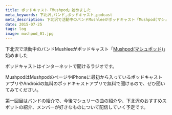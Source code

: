 ```yaml
---
title: ポッドキャスト「Mushpod」始めました
meta_keywords: 下北沢,バンド,ポッドキャスト,podcast
meta_description: 下北沢で活動中のバンドMushleeがポッドキャスト「Mushpod(マシュポッド)」始めました
date: 2015-07-25
tags: log
image: mushpod_01.jpg
---
```


下北沢で活動中のバンドMushleeがポッドキャスト「[Mushpod(マシュポッド)](http://mushpod.mushlee.com/)」始めました

ポッドキャストはインターネットで聞けるラジオです。

MushpodはMushpodのページやiPhoneに最初から入っているポッドキャストアプリやAndroidの無料のポッドキャストアプリで無料で聞けるので、ぜひ聞いてみてください。

第一回目はバンドの紹介で、今後マシュリーの曲の紹介や、下北沢のおすすめスポットの紹介、メンバーが好きなものについて配信していく予定です。
